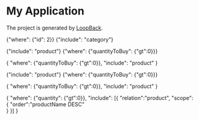 # My Application

The project is generated by [LoopBack](http://loopback.io).

{"where": {"id": 2}}
{"include": "category"}

{"include": "product"}
{"where": {"quantityToBuy": {"gt":0}}}

{
 "where": {"quantityToBuy": {"gt":0}},
 "include": "product" 
}

{"include": "product"}
{"where": {"quantityToBuy": {"gt":0}}}




{
 "where": {"quantityToBuy": {"gt":0}},
 "include": "product" 
}

{
  "where": {"quantity": {"gt":0}},
  "include": [{
    "relation":"product",
    "scope": {
      "order":"productName DESC"    
    }
  }]
}